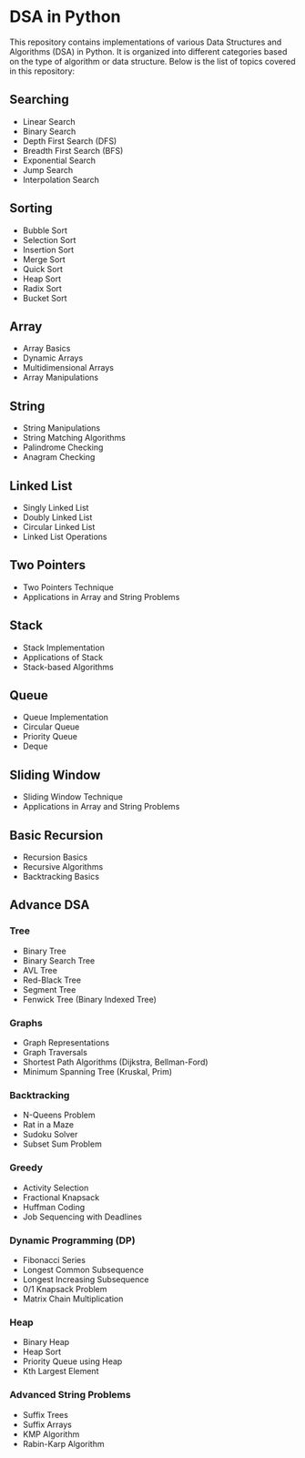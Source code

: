 # DSA in Python

This repository contains implementations of various Data Structures and Algorithms (DSA) in Python. It is organized into different categories based on the type of algorithm or data structure. Below is the list of topics covered in this repository:

## Searching
- Linear Search
- Binary Search
- Depth First Search (DFS)
- Breadth First Search (BFS)
- Exponential Search
- Jump Search
- Interpolation Search

## Sorting
- Bubble Sort
- Selection Sort
- Insertion Sort
- Merge Sort
- Quick Sort
- Heap Sort
- Radix Sort
- Bucket Sort

## Array
- Array Basics
- Dynamic Arrays
- Multidimensional Arrays
- Array Manipulations

## String
- String Manipulations
- String Matching Algorithms
- Palindrome Checking
- Anagram Checking

## Linked List
- Singly Linked List
- Doubly Linked List
- Circular Linked List
- Linked List Operations

## Two Pointers
- Two Pointers Technique
- Applications in Array and String Problems

## Stack
- Stack Implementation
- Applications of Stack
- Stack-based Algorithms

## Queue
- Queue Implementation
- Circular Queue
- Priority Queue
- Deque

## Sliding Window
- Sliding Window Technique
- Applications in Array and String Problems

## Basic Recursion
- Recursion Basics
- Recursive Algorithms
- Backtracking Basics

## Advance DSA

### Tree
- Binary Tree
- Binary Search Tree
- AVL Tree
- Red-Black Tree
- Segment Tree
- Fenwick Tree (Binary Indexed Tree)

### Graphs
- Graph Representations
- Graph Traversals
- Shortest Path Algorithms (Dijkstra, Bellman-Ford)
- Minimum Spanning Tree (Kruskal, Prim)

### Backtracking
- N-Queens Problem
- Rat in a Maze
- Sudoku Solver
- Subset Sum Problem

### Greedy
- Activity Selection
- Fractional Knapsack
- Huffman Coding
- Job Sequencing with Deadlines

### Dynamic Programming (DP)
- Fibonacci Series
- Longest Common Subsequence
- Longest Increasing Subsequence
- 0/1 Knapsack Problem
- Matrix Chain Multiplication

### Heap
- Binary Heap
- Heap Sort
- Priority Queue using Heap
- Kth Largest Element

### Advanced String Problems
- Suffix Trees
- Suffix Arrays
- KMP Algorithm
- Rabin-Karp Algorithm
